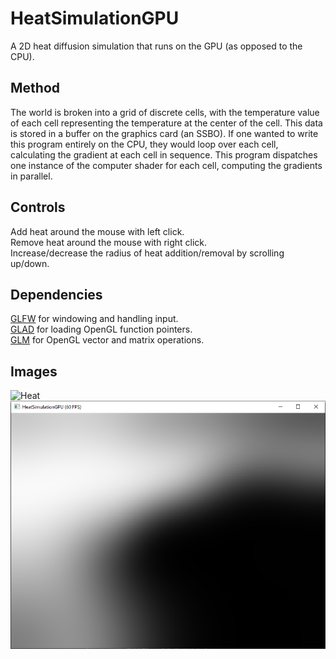 # HeatSimulationGPU
A 2D heat diffusion simulation that runs on the GPU (as opposed to the CPU).

## Method
The world is broken into a grid of discrete cells, with the temperature value of each cell representing the temperature at the center of the cell. This data is stored in a buffer on the graphics card (an SSBO).
If one wanted to write this program entirely on the CPU, they would loop over each cell, calculating the gradient at each cell in sequence.
This program dispatches one instance of the computer shader for each cell, computing the gradients in parallel.

## Controls
Add heat around the mouse with left click.  
Remove heat around the mouse with right click.  
Increase/decrease the radius of heat addition/removal by scrolling up/down.

## Dependencies
[GLFW](https://www.glfw.org/) for windowing and handling input.  
[GLAD](https://glad.dav1d.de/) for loading OpenGL function pointers.  
[GLM](https://glm.g-truc.net/0.9.9/index.html) for OpenGL vector and matrix operations.

## Images
![Heat](/images/heat.gif)
![Heat](/images/heat.png)

